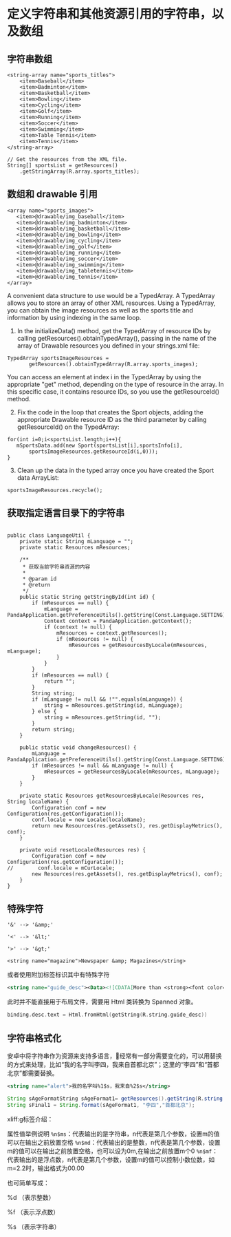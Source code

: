 # 定义字符串和其他资源引用的字符串，以及数组

## 字符串数组

```
<string-array name="sports_titles">
    <item>Baseball</item>
    <item>Badminton</item>
    <item>Basketball</item>
    <item>Bowling</item>
    <item>Cycling</item>
    <item>Golf</item>
    <item>Running</item>
    <item>Soccer</item>
    <item>Swimming</item>
    <item>Table Tennis</item>
    <item>Tennis</item>
</string-array>

// Get the resources from the XML file.
String[] sportsList = getResources()
    .getStringArray(R.array.sports_titles);
```

## 数组和 drawable 引用

```
<array name="sports_images">
   <item>@drawable/img_baseball</item>
   <item>@drawable/img_badminton</item>
   <item>@drawable/img_basketball</item>
   <item>@drawable/img_bowling</item>
   <item>@drawable/img_cycling</item>
   <item>@drawable/img_golf</item>
   <item>@drawable/img_running</item>
   <item>@drawable/img_soccer</item>
   <item>@drawable/img_swimming</item>
   <item>@drawable/img_tabletennis</item>
   <item>@drawable/img_tennis</item>
</array>
```

A convenient data structure to use would be a TypedArray. A TypedArray allows you to store an array of other XML resources. Using a TypedArray, you can obtain the image resources as well as the sports title and information by using indexing in the same loop.

1. In the initializeData() method, get the TypedArray of resource IDs by calling getResources().obtainTypedArray(), passing in the name of the array of Drawable resources you defined in your strings.xml file:
```
TypedArray sportsImageResources =
       getResources().obtainTypedArray(R.array.sports_images);
```

You can access an element at index i in the TypedArray by using the appropriate "get" method, depending on the type of resource in the array. In this specific case, it contains resource IDs, so you use the getResourceId() method.

2. Fix the code in the loop that creates the Sport objects, adding the appropriate Drawable resource ID as the third parameter by calling getResourceId() on the TypedArray:
```
for(int i=0;i<sportsList.length;i++){
   mSportsData.add(new Sport(sportsList[i],sportsInfo[i],
       sportsImageResources.getResourceId(i,0)));
}
```
3. Clean up the data in the typed array once you have created the Sport data ArrayList:
```
sportsImageResources.recycle();
```


## 获取指定语言目录下的字符串

```

public class LanguageUtil {
    private static String mLanguage = "";
    private static Resources mResources;

    /**
     * 获取当前字符串资源的内容
     *
     * @param id
     * @return
     */
    public static String getStringById(int id) {
        if (mResources == null) {
            mLanguage = PandaApplication.getPreferenceUtils().getString(Const.Language.SETTING);
            Context context = PandaApplication.getContext();
            if (context != null) {
                mResources = context.getResources();
                if (mResources != null) {
                    mResources = getResourcesByLocale(mResources, mLanguage);
                }
            }
        }
        if (mResources == null) {
            return "";
        }
        String string;
        if (mLanguage != null && !"".equals(mLanguage)) {
            string = mResources.getString(id, mLanguage);
        } else {
            string = mResources.getString(id, "");
        }
        return string;
    }

    public static void changeResources() {
        mLanguage = PandaApplication.getPreferenceUtils().getString(Const.Language.SETTING);
        if (mResources != null && mLanguage != null) {
            mResources = getResourcesByLocale(mResources, mLanguage);
        }
    }

    private static Resources getResourcesByLocale(Resources res, String localeName) {
        Configuration conf = new Configuration(res.getConfiguration());
        conf.locale = new Locale(localeName);
        return new Resources(res.getAssets(), res.getDisplayMetrics(), conf);
    }

    private void resetLocale(Resources res) {
        Configuration conf = new Configuration(res.getConfiguration());
//        conf.locale = mCurLocale;
        new Resources(res.getAssets(), res.getDisplayMetrics(), conf);
    }
}
```


## 特殊字符

```
'&' --> '&amp;'

'<' --> '&lt;'

'>' --> '&gt;'

<string name="magazine">Newspaper &amp; Magazines</string>
```

或者使用附加标签标识其中有特殊字符

```XML
<string name="guide_desc"><Data><![CDATA[More than <strong><font color=#234253>100,000</font></strong> users' choice]]></Data></string>

```

此时并不能直接用于布局文件，需要用 Html 类转换为 Spanned 对象。
```Kotlin
binding.desc.text = Html.fromHtml(getString(R.string.guide_desc))
```

## 字符串格式化

安卓中将字符串作为资源来支持多语言，经常有一部分需要变化的，可以用替换的方式来处理，比如“我的名字叫李四，我来自首都北京”；这里的“李四”和“首都北京”都需要替换。

```XML
<string name="alert">我的名字叫%1$s，我来自%2$s</string>
```
```Java
String sAgeFormatString sAgeFormat1= getResources().getString(R.string.alert);     
String sFinal1 = String.format(sAgeFormat1, "李四","首都北京");
```


xliff:g标签介绍：

属性值举例说明
`%n$ms`：代表输出的是字符串，n代表是第几个参数，设置m的值可以在输出之前放置空格
`%n$md`：代表输出的是整数，n代表是第几个参数，设置m的值可以在输出之前放置空格，也可以设为0m,在输出之前放置m个0
`%n$mf`：代表输出的是浮点数，n代表是第几个参数，设置m的值可以控制小数位数，如m=2.2时，输出格式为00.00

也可简单写成：

%d   （表示整数）

%f    （表示浮点数）

%s   （表示字符串）
